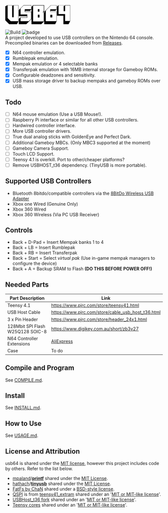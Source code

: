 <img src="./images/usb64_logo.png" alt="basic" width="208px"/>  

![Build](https://github.com/Ryzee119/usb64/workflows/Build/badge.svg) ![badge](https://img.shields.io/badge/license-MIT-green)  
A project developed to use USB controllers on the Nintendo 64 console.  
Precompiled binaries can be downloaded from [Releases](https://github.com/Ryzee119/usb64/releases).  

- [x] N64 controller emulation.
- [x] Rumblepak emulation.
- [x] Mempak emulation or 4 selectable banks
- [x] Transferpak emulation with 16MB internal storage for Gameboy ROMs.
- [x] Configurable deadzones and sensitivity.
- [x] USB mass storage driver to backup mempaks and gameboy ROMs over USB.

## Todo
- [ ] N64 mouse emulation (Use a USB Mouse!).
- [ ] Raspberry Pi interface or similar for all other USB controllers.
- [ ] Hardwired controller interface.
- [ ] More USB controller drivers.
- [ ] True dual analog sticks with GoldenEye and Perfect Dark.
- [ ] Additional Gameboy MBCs. (Only MBC3 supported at the moment)
- [ ] Gameboy Camera Support.
- [ ] Touch LCD Support.
- [ ] Teensy 4.1 is overkill. Port to other/cheaper platforms?
- [ ] Remove USBHOST_t36 dependency. (TinyUSB is more portable).

## Supported USB Controllers
- Bluetooth 8bitdo/compatible controllers via the [8BitDo Wireless USB Adapter](https://www.8bitdo.com/wireless-usb-adapter/)
- Xbox one Wired (Genuine Only)
- Xbox 360 Wired
- Xbox 360 Wireless (Via PC USB Receiver)

## Controls
- Back + D-Pad = Insert Mempak banks 1 to 4
- Back + LB = Insert Rumblepak
- Back + RB = Insert Transferpak
- Back + Start = Select *virtual pak* (Use in-game mempak managers to configure the device)
- Back + A = Backup SRAM to Flash **(DO THIS BEFORE POWER OFF!)**

## Needed Parts
| Part Description | Link |
|--|--|
| Teensy 4.1 | https://www.pjrc.com/store/teensy41.html |
| USB Host Cable | https://www.pjrc.com/store/cable_usb_host_t36.html |
| 3 x Pin Header | https://www.pjrc.com/store/header_24x1.html |
| 128Mbit SPI Flash W25Q128 SOIC-8| https://www.digikey.com.au/short/zb3v27 |
| N64 Controller Extensions | [AliExpress](https://www.aliexpress.com/wholesale?catId=0&SearchText=n64%20controller%20extension) |
| Case | To do |

## Compile and Program
See [COMPILE.md](./COMPILE.md).

## Install
See [INSTALL.md](./INSTALL.md).

## How to Use
See [USAGE.md](./USAGE.md).

## License and Attribution
usb64 is shared under the [MIT license](https://github.com/Ryzee119/usb64/blob/dev/LICENSE), however this project includes code by others. Refer to the list below.
* [mpaland](https://github.com/mpaland)/**[printf](https://github.com/mpaland/printf)** shared under the [MIT License](https://github.com/mpaland/printf/blob/d3b984684bb8a8bdc48cc7a1abecb93ce59bbe3e/LICENSE).
* [hathach](https://github.com/hathach)/**[tinyusb](https://github.com/hathach/tinyusb)** shared under the [MIT License](https://github.com/hathach/tinyusb/blob/master/LICENSE).
* [FatFs by ChaN](http://elm-chan.org/fsw/ff/00index_e.html) shared under a [BSD-style license](https://github.com/Ryzee119/usb64/blob/dev/src/fatfs/LICENSE.txt).
* [QSPI](https://github.com/Ryzee119/usb64/tree/dev/src/qspi) is from [teensy41_extram](https://github.com/PaulStoffregen/teensy41_extram) shared under an '[MIT or MIT-like license](https://forum.pjrc.com/threads/29382-open-source-license-issues-when-using-teensy-products?p=79667&viewfull=1#post79667)'.
* [USBHost_t36 fork](https://github.com/Ryzee119/USBHost_t36) shared under an '[MIT or MIT-like license](https://forum.pjrc.com/threads/29382-open-source-license-issues-when-using-teensy-products?p=79667&viewfull=1#post79667)'.
* [Teensy cores](https://github.com/PaulStoffregen/cores) shared under an '[MIT or MIT-like license](https://forum.pjrc.com/threads/29382-open-source-license-issues-when-using-teensy-products?p=79667&viewfull=1#post79667)'.
